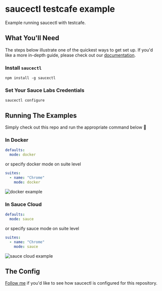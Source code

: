 # saucectl testcafe example

Example running saucectl with testcafe.

## What You'll Need

The steps below illustrate one of the quickest ways to get set up. If you'd like a more in-depth guide, please check out
our [documentation](https://docs.saucelabs.com/testrunner-toolkit/installation).

### Install `saucectl`

```shell
npm install -g saucectl
```

### Set Your Sauce Labs Credentials

```shell
saucectl configure
```

## Running The Examples

Simply check out this repo and run the appropriate command below :rocket:

### In Docker

```yaml
defaults:
  mode: docker
```
or specify docker mode on suite level

```yaml
suites:
  - name: "Chrome"
    mode: docker
```
![docker example](assets/docker_example.gif)

### In Sauce Cloud

```yaml
defaults:
  mode: sauce
```
or specify sauce mode on suite level

```yaml
suites:
  - name: "Chrome"
    mode: sauce
```
![sauce cloud example](assets/sauce_cloud_example.gif)

## The Config

[Follow me](.sauce/config.yml) if you'd like to see how saucectl is configured for this repository. 
